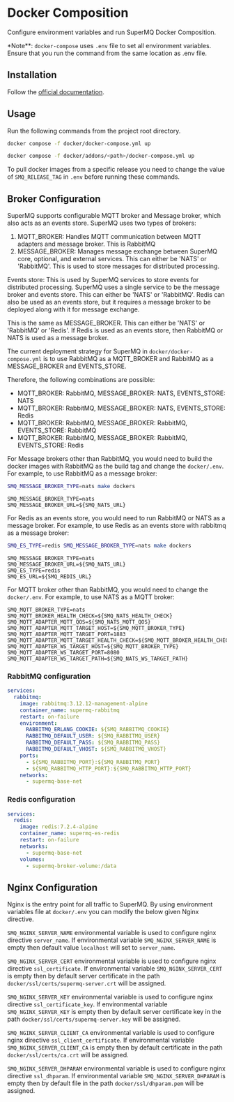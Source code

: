 # Docker Composition

Configure environment variables and run SuperMQ Docker Composition.

\*Note\*\*: `docker-compose` uses `.env` file to set all environment variables. Ensure that you run the command from the same location as .env file.

## Installation

Follow the [official documentation](https://docs.docker.com/compose/install/).

## Usage

Run the following commands from the project root directory.

```bash
docker compose -f docker/docker-compose.yml up
```

```bash
docker compose -f docker/addons/<path>/docker-compose.yml up
```

To pull docker images from a specific release you need to change the value of `SMQ_RELEASE_TAG` in `.env` before running these commands.

## Broker Configuration

SuperMQ supports configurable MQTT broker and Message broker, which also acts as an events store. SuperMQ uses two types of brokers:

1. MQTT_BROKER: Handles MQTT communication between MQTT adapters and message broker. This is RabbitMQ
2. MESSAGE_BROKER: Manages message exchange between SuperMQ core, optional, and external services. This can either be 'NATS' or 'RabbitMQ'. This is used to store messages for distributed processing.

Events store: This is used by SuperMQ services to store events for distributed processing. SuperMQ uses a single service to be the message broker and events store. This can either be 'NATS' or 'RabbitMQ'. Redis can also be used as an events store, but it requires a message broker to be deployed along with it for message exchange.

This is the same as MESSAGE_BROKER. This can either be 'NATS' or 'RabbitMQ' or 'Redis'.  If Redis is used as an events store, then RabbitMQ or NATS is used as a message broker.

The current deployment strategy for SuperMQ in `docker/docker-compose.yml` is to use RabbitMQ as a MQTT_BROKER and RabbitMQ as a MESSAGE_BROKER and EVENTS_STORE.

Therefore, the following combinations are possible:

- MQTT_BROKER: RabbitMQ, MESSAGE_BROKER: NATS, EVENTS_STORE: NATS
- MQTT_BROKER: RabbitMQ, MESSAGE_BROKER: NATS, EVENTS_STORE: Redis
- MQTT_BROKER: RabbitMQ, MESSAGE_BROKER: RabbitMQ, EVENTS_STORE: RabbitMQ
- MQTT_BROKER: RabbitMQ, MESSAGE_BROKER: RabbitMQ, EVENTS_STORE: Redis

For Message brokers other than RabbitMQ, you would need to build the docker images with RabbitMQ as the build tag and change the `docker/.env`. For example, to use RabbitMQ as a message broker:

```bash
SMQ_MESSAGE_BROKER_TYPE=nats make dockers
```

```env
SMQ_MESSAGE_BROKER_TYPE=nats
SMQ_MESSAGE_BROKER_URL=${SMQ_NATS_URL}
```

For Redis as an events store, you would need to run RabbitMQ or NATS as a message broker. For example, to use Redis as an events store with rabbitmq as a message broker:

```bash
SMQ_ES_TYPE=redis SMQ_MESSAGE_BROKER_TYPE=nats make dockers
```

```env
SMQ_MESSAGE_BROKER_TYPE=nats
SMQ_MESSAGE_BROKER_URL=${SMQ_NATS_URL}
SMQ_ES_TYPE=redis
SMQ_ES_URL=${SMQ_REDIS_URL}
```

For MQTT broker other than RabbitMQ, you would need to change the `docker/.env`. For example, to use NATS as a MQTT broker:

```env
SMQ_MQTT_BROKER_TYPE=nats
SMQ_MQTT_BROKER_HEALTH_CHECK=${SMQ_NATS_HEALTH_CHECK}
SMQ_MQTT_ADAPTER_MQTT_QOS=${SMQ_NATS_MQTT_QOS}
SMQ_MQTT_ADAPTER_MQTT_TARGET_HOST=${SMQ_MQTT_BROKER_TYPE}
SMQ_MQTT_ADAPTER_MQTT_TARGET_PORT=1883
SMQ_MQTT_ADAPTER_MQTT_TARGET_HEALTH_CHECK=${SMQ_MQTT_BROKER_HEALTH_CHECK}
SMQ_MQTT_ADAPTER_WS_TARGET_HOST=${SMQ_MQTT_BROKER_TYPE}
SMQ_MQTT_ADAPTER_WS_TARGET_PORT=8080
SMQ_MQTT_ADAPTER_WS_TARGET_PATH=${SMQ_NATS_WS_TARGET_PATH}
```

### RabbitMQ configuration

```yaml
services:
  rabbitmq:
    image: rabbitmq:3.12.12-management-alpine
    container_name: supermq-rabbitmq
    restart: on-failure
    environment:
      RABBITMQ_ERLANG_COOKIE: ${SMQ_RABBITMQ_COOKIE}
      RABBITMQ_DEFAULT_USER: ${SMQ_RABBITMQ_USER}
      RABBITMQ_DEFAULT_PASS: ${SMQ_RABBITMQ_PASS}
      RABBITMQ_DEFAULT_VHOST: ${SMQ_RABBITMQ_VHOST}
    ports:
      - ${SMQ_RABBITMQ_PORT}:${SMQ_RABBITMQ_PORT}
      - ${SMQ_RABBITMQ_HTTP_PORT}:${SMQ_RABBITMQ_HTTP_PORT}
    networks:
      - supermq-base-net
```

### Redis configuration

```yaml
services:
  redis:
    image: redis:7.2.4-alpine
    container_name: supermq-es-redis
    restart: on-failure
    networks:
      - supermq-base-net
    volumes:
      - supermq-broker-volume:/data
```

## Nginx Configuration

Nginx is the entry point for all traffic to SuperMQ.
By using environment variables file at `docker/.env` you can modify the below given Nginx directive.

`SMQ_NGINX_SERVER_NAME` environmental variable is used to configure nginx directive `server_name`. If environmental variable `SMQ_NGINX_SERVER_NAME` is empty then default value `localhost` will set to `server_name`.

`SMQ_NGINX_SERVER_CERT` environmental variable is used to configure nginx directive `ssl_certificate`. If environmental variable `SMQ_NGINX_SERVER_CERT` is empty then by default server certificate in the path `docker/ssl/certs/supermq-server.crt`  will be assigned.

`SMQ_NGINX_SERVER_KEY` environmental variable is used to configure nginx directive `ssl_certificate_key`. If environmental variable `SMQ_NGINX_SERVER_KEY` is empty then by default server certificate key in the path `docker/ssl/certs/supermq-server.key`  will be assigned.

`SMQ_NGINX_SERVER_CLIENT_CA` environmental variable is used to configure nginx directive `ssl_client_certificate`. If environmental variable `SMQ_NGINX_SERVER_CLIENT_CA` is empty then by default certificate in the path `docker/ssl/certs/ca.crt` will be assigned.

`SMQ_NGINX_SERVER_DHPARAM` environmental variable is used to configure nginx directive `ssl_dhparam`. If environmental variable `SMQ_NGINX_SERVER_DHPARAM` is empty then by default file in the path `docker/ssl/dhparam.pem` will be assigned.
